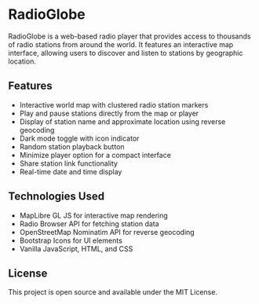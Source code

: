 # RadioGlobe

RadioGlobe is a web-based radio player that provides access to thousands of radio stations from around the world. It features an interactive map interface, allowing users to discover and listen to stations by geographic location.

## Features

- Interactive world map with clustered radio station markers  
- Play and pause stations directly from the map or player  
- Display of station name and approximate location using reverse geocoding  
- Dark mode toggle with icon indicator  
- Random station playback button  
- Minimize player option for a compact interface  
- Share station link functionality  
- Real-time date and time display  

## Technologies Used

- MapLibre GL JS for interactive map rendering  
- Radio Browser API for fetching station data  
- OpenStreetMap Nominatim API for reverse geocoding  
- Bootstrap Icons for UI elements  
- Vanilla JavaScript, HTML, and CSS  

## License

This project is open source and available under the MIT License.
